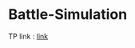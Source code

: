 # Battle-Simulation

TP link : [link](https://docs.google.com/document/d/10CoNxD0QV5RCKb95wZdJnrr3TD9IpeXfmETzp9g7i5o/edit)

